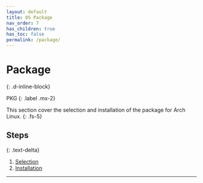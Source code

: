 ```yaml
---
layout: default
title: 05 Package
nav_order: 7
has_children: true
has_toc: false
permalink: /package/
---
```


# Package
{: .d-inline-block}

PKG
{: .label .mx-2}

This section cover the selection and installation of the package for Arch Linux.
{: .fs-5}

## Steps
{: .text-delta}

1. [Selection](/Andromeda/package/selection/)
1. [Installation](/Andromeda/package/installation/)

---
